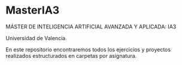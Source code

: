 # MasterIA3
MÁSTER DE INTELIGENCIA ARTIFICIAL AVANZADA Y APLICADA: IA3

Universidad de Valencia

En este repositorio encontraremos todos los ejercicios y proyectos realizados estructurados en carpetas por asignatura.
